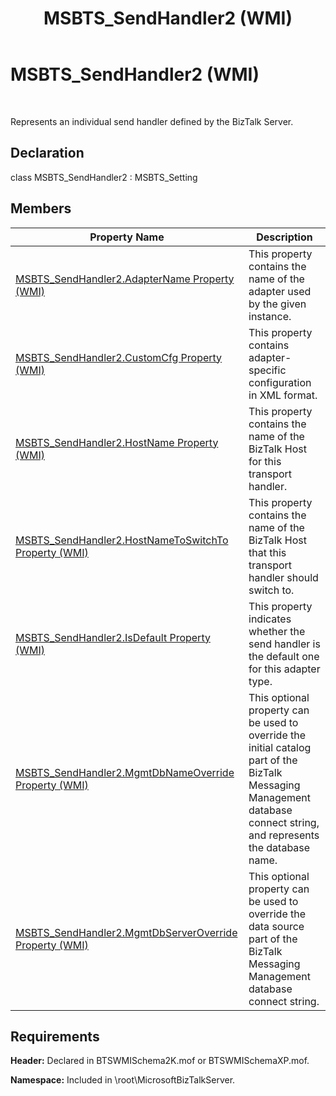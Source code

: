 ﻿---
title: MSBTS_SendHandler2 (WMI)
TOCTitle: MSBTS_SendHandler2 (WMI)
ms:assetid: 732a03ae-c699-45cc-be92-06cf9cac7ce1
ms:mtpsurl: https://msdn.microsoft.com/library/Aa560809(v=BTS.80)
ms:contentKeyID: 51528923
ms.date: 08/30/2017
mtps_version: v=BTS.80
---

# MSBTS\_SendHandler2 (WMI)

 

Represents an individual send handler defined by the BizTalk Server.

## Declaration

class MSBTS\_SendHandler2 : MSBTS\_Setting

## Members

<table>
<thead>
<tr class="header">
<th>Property Name</th>
<th>Description</th>
</tr>
</thead>
<tbody>
<tr class="odd">
<td><a href="msbts-sendhandler2-adaptername-property-wmi.md">MSBTS_SendHandler2.AdapterName Property (WMI)</a></td>
<td>This property contains the name of the adapter used by the given instance.</td>
</tr>
<tr class="even">
<td><a href="msbts-sendhandler2-customcfg-property-wmi.md">MSBTS_SendHandler2.CustomCfg Property (WMI)</a></td>
<td>This property contains adapter-specific configuration in XML format.</td>
</tr>
<tr class="odd">
<td><a href="msbts-sendhandler2-hostname-property-wmi.md">MSBTS_SendHandler2.HostName Property (WMI)</a></td>
<td>This property contains the name of the BizTalk Host for this transport handler.</td>
</tr>
<tr class="even">
<td><a href="msbts-sendhandler2-hostnametoswitchto-property-wmi.md">MSBTS_SendHandler2.HostNameToSwitchTo Property (WMI)</a></td>
<td>This property contains the name of the BizTalk Host that this transport handler should switch to.</td>
</tr>
<tr class="odd">
<td><a href="msbts-sendhandler2-isdefault-property-wmi.md">MSBTS_SendHandler2.IsDefault Property (WMI)</a></td>
<td>This property indicates whether the send handler is the default one for this adapter type.</td>
</tr>
<tr class="even">
<td><a href="msbts-sendhandler2-mgmtdbnameoverride-property-wmi.md">MSBTS_SendHandler2.MgmtDbNameOverride Property (WMI)</a></td>
<td>This optional property can be used to override the initial catalog part of the BizTalk Messaging Management database connect string, and represents the database name.</td>
</tr>
<tr class="odd">
<td><a href="msbts-sendhandler2-mgmtdbserveroverride-property-wmi.md">MSBTS_SendHandler2.MgmtDbServerOverride Property (WMI)</a></td>
<td>This optional property can be used to override the data source part of the BizTalk Messaging Management database connect string.</td>
</tr>
</tbody>
</table>


## Requirements

**Header:** Declared in BTSWMISchema2K.mof or BTSWMISchemaXP.mof.

**Namespace:** Included in \\root\\MicrosoftBizTalkServer.

